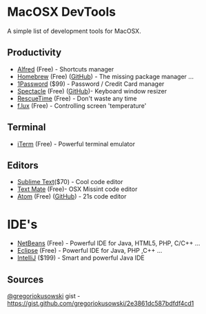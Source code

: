 MacOSX DevTools
========================

A simple list of development tools for MacOSX.

## Productivity
* [Alfred](http://www.alfredapp.com/) (Free) - Shortcuts manager
* [Homebrew](http://brew.sh) (Free) ([GitHub](https://github.com/Homebrew/homebrew)) - The missing package manager ...
* [1Password](https://agilebits.com/onepassword) ($99) - Password / Credit Card manager
* [Spectacle](http://spectacleapp.com/) (Free) ([GitHub](https://github.com/eczarny/spectacle))- Keyboard window resizer 
* [RescueTime](http://www.rescuetime.com/) (Free) - Don't waste any time 
* [f.lux](https://justgetflux.com/) (Free) - Controlling screen 'temperature'


## Terminal
* [iTerm](https://iterm2.com/) (Free) - Powerful terminal emulator

## Editors
* [Sublime Text](http://www.sublimetext.com/3)($70) - Cool code editor
* [Text Mate](http://macromates.com/) (Free)- OSX Missint code editor
* [Atom](https://atom.io/) (Free) ([GitHub](https://github.com/atom/atom)) - 21s code editor

# IDE's
* [NetBeans](https://netbeans.org/) (Free) - Powerful IDE for Java, HTML5, PHP, C/C++ ...
* [Eclipse](https://eclipse.org/) (Free) - Powerful IDE for Java, PHP ,C++ ...
* [IntelliJ](https://www.jetbrains.com/idea/) ($199) - Smart and powerful Java IDE

## Sources
[@gregoriokusowski](http://github.com/gregoriokusowski) gist - https://gist.github.com/gregoriokusowski/2e3861dc587bdfdf4cd1
